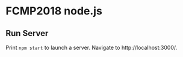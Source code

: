 # FCMP2018 node.js

## Run Server 

Print `npm start` to launch a server. Navigate to http://localhost:3000/.
